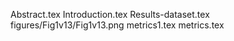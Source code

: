 Abstract.tex
Introduction.tex
Results-dataset.tex
figures/Fig1v13/Fig1v13.png
metrics1.tex
metrics.tex

